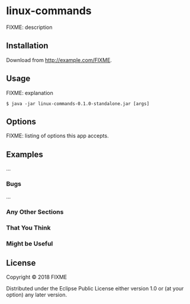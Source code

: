 # linux-commands

FIXME: description

## Installation

Download from http://example.com/FIXME.

## Usage

FIXME: explanation

    $ java -jar linux-commands-0.1.0-standalone.jar [args]

## Options

FIXME: listing of options this app accepts.

## Examples

...

### Bugs

...

### Any Other Sections
### That You Think
### Might be Useful

## License

Copyright © 2018 FIXME

Distributed under the Eclipse Public License either version 1.0 or (at
your option) any later version.
